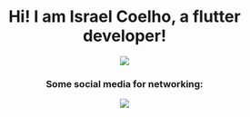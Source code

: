 <!-- Neste tipo de arquivo as instruções de HTML e MarkDown funcionam, então, use e abuse do que você sabe de DEVWEB. !-->
<div align=center>
  <h1>Hi! I am Israel Coelho, a flutter developer!</h1>
</div>
<!-- 
adiciona um bla bla bla aqui, bota uma imagem ou sla, é contigo.Vou deixar o link do meu perfil e o do Ruan pra tu dar uma olhada e se inspirar. https://github.com/ruanpereira
https://github.com/BPalhano 
--!>


<div align=center>
    <img src="https://skillicons.dev/icons?i=ruby,github,cpp,py,flutter,blender,rails&perline=10">

</div>

<div align="center">  
  <h3>Some social media for networking:
</h3>
  <a href = "mailto:israelcoelhocunhaccc@gmail.com"><img src="https://img.shields.io/badge/-Gmail-%23333?style=for-the-badge&logo=gmail&logoColor=red" target="_blank"></a>
<!-- <a href="https://www.linkedin.com/in/igor-palhano-81102622a/" target="_blank"><img src="https://img.shields.io/badge/-LinkedIn-%230077B5?style=for-the-badge&logo=linkedin&logoColor=white" target="_blank"></a> --!>
<!-- Bota o insta tbm -->

</div>
